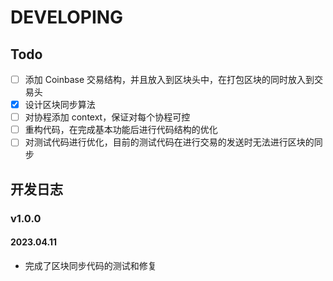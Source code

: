 # DEVELOPING

## Todo

- [ ] 添加 Coinbase 交易结构，并且放入到区块头中，在打包区块的同时放入到交易头
- [x] 设计区块同步算法
- [ ] 对协程添加 context，保证对每个协程可控
- [ ] 重构代码，在完成基本功能后进行代码结构的优化
- [ ] 对测试代码进行优化，目前的测试代码在进行交易的发送时无法进行区块的同步

## 开发日志

### v1.0.0

#### 2023.04.11 

* 完成了区块同步代码的测试和修复